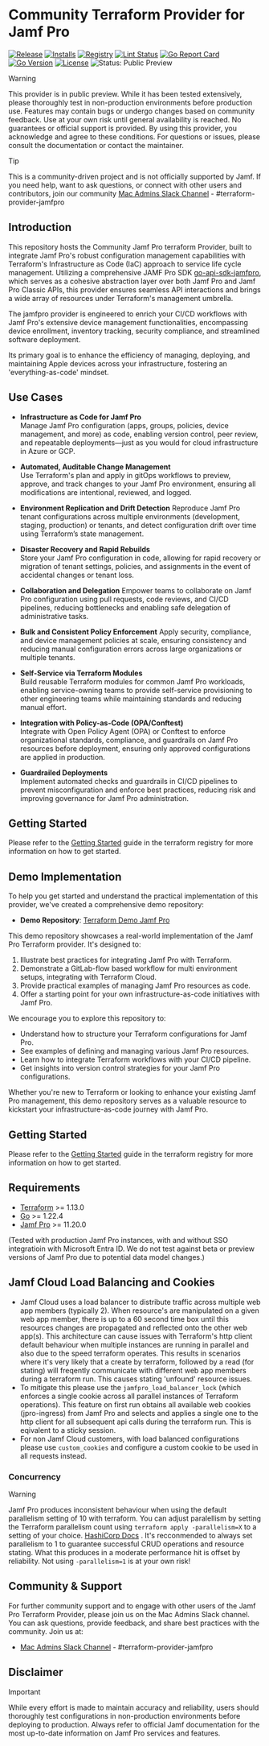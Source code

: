 # Community Terraform Provider for Jamf Pro

[![Release](https://img.shields.io/github/v/release/deploymenttheory/terraform-provider-jamfpro)](https://github.com/deploymenttheory/terraform-provider-jamfpro/releases)
[![Installs](https://img.shields.io/badge/dynamic/json?logo=terraform&label=installs&query=$.data.attributes.downloads&url=https%3A%2F%2Fregistry.terraform.io%2Fv2%2Fproviders%2F4960)](https://registry.terraform.io/providers/deploymenttheory/jamfpro)
[![Registry](https://img.shields.io/badge/registry-doc%40latest-lightgrey?logo=terraform)](https://registry.terraform.io/providers/deploymenttheory/jamfpro/latest/docs)
[![Lint Status](https://github.com/deploymenttheory/terraform-provider-jamfpro/workflows/Linter/badge.svg)](https://github.com/deploymenttheory/terraform-provider-jamfpro/actions)
[![Go Report Card](https://goreportcard.com/badge/github.com/deploymenttheory/terraform-provider-jamfpro)](https://goreportcard.com/report/github.com/deploymenttheory/terraform-provider-jamfpro)
[![Go Version](https://img.shields.io/github/go-mod/go-version/deploymenttheory/terraform-provider-jamfpro)](https://go.dev/)
[![License](https://img.shields.io/github/license/deploymenttheory/terraform-provider-jamfpro)](LICENSE)
![Status: Public Preview](https://img.shields.io/badge/status-public%20preview-0078D4)

> [!WARNING]
> This provider is in public preview. While it has been tested extensively, please thoroughly test in non-production environments before production use. Features may contain bugs or undergo changes based on community feedback. Use at your own risk until general availability is reached. No guarantees or official support is provided. By using this provider, you acknowledge and agree to these conditions. For questions or issues, please consult the documentation or contact the maintainer.


> [!TIP]
> This is a community-driven project and is not officially supported by Jamf.
> If you need help, want to ask questions, or connect with other users and contributors, join our community
> [Mac Admins Slack Channel](https://macadmins.slack.com/archives/C06R172PUV6) - #terraform-provider-jamfpro

## Introduction

This repository hosts the Community Jamf Pro terraform Provider, built to integrate Jamf Pro's robust configuration management capabilities with Terraform's Infrastructure as Code (IaC) approach to service life cycle management. Utilizing a comprehensive JAMF Pro SDK [go-api-sdk-jamfpro](https://github.com/deploymenttheory/go-api-sdk-jamfpro), which serves as a cohesive abstraction layer over both Jamf Pro and Jamf Pro Classic APIs, this provider ensures seamless API interactions and brings a wide array of resources under Terraform's management umbrella.

The jamfpro provider is engineered to enrich your CI/CD workflows with Jamf Pro's extensive device management functionalities, encompassing device enrollment, inventory tracking, security compliance, and streamlined software deployment.

Its primary goal is to enhance the efficiency of managing, deploying, and maintaining Apple devices across your infrastructure, fostering an 'everything-as-code' mindset.

## Use Cases

- **Infrastructure as Code for Jamf Pro**  
  Manage Jamf Pro configuration (apps, groups, policies, device management, and more) as code, enabling version control, peer review, and repeatable deployments—just as you would for cloud infrastructure in Azure or GCP.

- **Automated, Auditable Change Management**  
  Use Terraform's plan and apply in gitOps workflows to preview, approve, and track changes to your Jamf Pro environment, ensuring all modifications are intentional, reviewed, and logged.

- **Environment Replication and Drift Detection**
  Reproduce Jamf Pro tenant configurations across multiple environments (development, staging, production) or tenants, and detect configuration drift over time using Terraform’s state management.

- **Disaster Recovery and Rapid Rebuilds**  
  Store your Jamf Pro configuration in code, allowing for rapid recovery or migration of tenant settings, policies, and assignments in the event of accidental changes or tenant loss.

- **Collaboration and Delegation**
  Empower teams to collaborate on Jamf Pro configuration using pull requests, code reviews, and CI/CD pipelines, reducing bottlenecks and enabling safe delegation of administrative tasks.

- **Bulk and Consistent Policy Enforcement**
  Apply security, compliance, and device management policies at scale, ensuring consistency and reducing manual configuration errors across large organizations or multiple tenants.

- **Self-Service via Terraform Modules**  
  Build reusable Terraform modules for common Jamf Pro workloads, enabling service-owning teams to provide self-service provisioning to other engineering teams while maintaining standards and reducing manual effort.

- **Integration with Policy-as-Code (OPA/Conftest)**  
  Integrate with Open Policy Agent (OPA) or Conftest to enforce organizational standards, compliance, and guardrails on Jamf Pro resources before deployment, ensuring only approved configurations are applied in production.

- **Guardrailed Deployments**  
  Implement automated checks and guardrails in CI/CD pipelines to prevent misconfiguration and enforce best practices, reducing risk and improving governance for Jamf Pro administration.

## Getting Started

Please refer to the [Getting Started](https://registry.terraform.io/providers/deploymenttheory/jamfpro/latest/docs) guide in the terraform registry for more information on how to get started.

## Demo Implementation

To help you get started and understand the practical implementation of this provider, we've created a comprehensive demo repository:

- **Demo Repository**: [Terraform Demo Jamf Pro](https://github.com/deploymenttheory/terraform-demo-jamfpro-v2)

This demo repository showcases a real-world implementation of the Jamf Pro Terraform provider. It's designed to:

1. Illustrate best practices for integrating Jamf Pro with Terraform.
2. Demonstrate a GitLab-flow based workflow for multi environment setups, integrating with Terraform Cloud.
3. Provide practical examples of managing Jamf Pro resources as code.
4. Offer a starting point for your own infrastructure-as-code initiatives with Jamf Pro.

We encourage you to explore this repository to:

- Understand how to structure your Terraform configurations for Jamf Pro.
- See examples of defining and managing various Jamf Pro resources.
- Learn how to integrate Terraform workflows with your CI/CD pipeline.
- Get insights into version control strategies for your Jamf Pro configurations.

Whether you're new to Terraform or looking to enhance your existing Jamf Pro management, this demo repository serves as a valuable resource to kickstart your infrastructure-as-code journey with Jamf Pro.

## Getting Started

Please refer to the [Getting Started](https://registry.terraform.io/providers/deploymenttheory/jamfpro/latest/docs) guide in the terraform registry for more information on how to get started.


## Requirements

- [Terraform](https://developer.hashicorp.com/terraform/downloads) >= 1.13.0
- [Go](https://golang.org/doc/install) >= 1.22.4
- [Jamf Pro](https://www.jamf.com/) >= 11.20.0

(Tested with production Jamf Pro instances, with and without SSO integratioin with Microsoft Entra ID. We do not test against beta or preview versions of Jamf Pro due to potential data model changes.)

## Jamf Cloud Load Balancing and Cookies

- Jamf Cloud uses a load balancer to distribute traffic across multiple web app members (typically 2). When resource's are manipulated on a given web app member, there is up to a 60 second time box until this resources changes are propagated and reflected onto the other web app(s). This architecture can cause issues with Terraform's http client default behaviour when multiple instances are running in parallel and also due to the speed terraform operates. This results in scenarios where it's very likely that a create by terraform, followed by a read (for stating) will freqently communicate with different web app members during a terraform run. This causes stating 'unfound' resource issues.
- To mitigate this please use the `jamfpro_load_balancer_lock` (which enforces a single cookie across all parallel instances of Terraform operations). This feature on first run obtains all available web cookies (jpro-ingress) from Jamf Pro and selects and applies a single one to the http client for all subsequent api calls during the terraform run. This is eqivalent to a sticky session.
- For non Jamf Cloud customers, with load balanced configurations please use `custom_cookies` and configure a custom cookie to be used in all requests instead.

### Concurrency

> [!WARNING]
> Jamf Pro produces inconsistent behaviour when using the default parallelism setting of 10 with terraform. You can adjust paralellism by setting the Terraform parallelism count using `terraform apply -parallelism=X` to a setting of your choice. [HashiCorp Docs](https://developer.hashicorp.com/terraform/cli/commands/apply#parallelism-n) . It's recconmended to always set parallelism to 1 to guarantee successful CRUD operations and resource stating. What this produces in a moderate performance hit is offset by reliability. Not using `-parallelism=1` is at your own risk!

## Community & Support

For further community support and to engage with other users of the Jamf Pro Terraform Provider, please join us on the Mac Admins Slack channel. You can ask questions, provide feedback, and share best practices with the community. Join us at:

- [Mac Admins Slack Channel](https://macadmins.slack.com/archives/C06R172PUV6) - #terraform-provider-jamfpro


## Disclaimer

> [!IMPORTANT]  
> While every effort is made to maintain accuracy and reliability, users should thoroughly test configurations in non-production environments before deploying to production. Always refer to official Jamf documentation for the most up-to-date information on Jamf Pro services and features.

